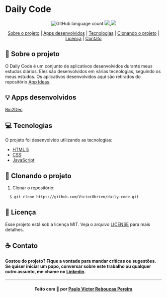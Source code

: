 # Daily Code

<p align="center">
    <img alt="GitHub language count" src="https://img.shields.io/github/languages/count/VictorObrien/daily-code?color=%2304D361">           
  <a aria-label="Repositórios Git" href="https://github.com/VictorObrien/">
    <img src="https://img.shields.io/badge/Github-VictorObrien-success?logo=github"></img>
  </a>
  <a aria-label="LinkedIn" href="https://www.linkedin.com/in/paulo-victor-rebou%C3%A7as-pereira-a6a72aa8/">
    <img src="http://img.shields.io/badge/LinkedIn-/PauloVictorRebouças-informational?logo=linkedin"></img>
  </a>
</p>

<p align="center">
  <a href="#sobre">Sobre o projeto</a> | 
  <a href="#apps">Apps desenvolvidos</a> | 
  <a href="#tecnologias">Tecnologias</a> | 
  <a href="#run">Clonando o projeto</a> | 
  <a href="#licenca">Licença</a> | 
  <a href="#contato">Contato</a>
</p>

<a id="sobre"></a>

## :rocket: Sobre o projeto

O Daily Code é um conjunto de aplicativos desenvolvidos durante meus estudos diários. Eles são desenvolvidos em várias tecnologias, seguindo os meus estudos.
Os aplicativos desenvolvidos aqui são retirados do repositório [App Ideas](https://github.com/florinpop17/app-ideas).

<a id="apps"></a>

## :bulb: Apps desenvolvidos

[Bin2Dec](https://github.com/VictorObrien/daily-code/bin2dec)

<a id="tecnologias"></a>

## :computer: Tecnologias

O projeto foi desenvolvido utilizando as tecnologias:

- [HTML 5](https://developer.mozilla.org/pt-BR/docs/Web/HTML/HTML5)
- [CSS](https://developer.mozilla.org/pt-BR/docs/Web/CSS)
- [JavaScript](https://developer.mozilla.org/pt-BR/docs/Web/JavaScript)


<a id="run"></a>

## :running: Clonando o projeto

1. Clonar o repositório:

```sh
  $ git clone https://github.com/VictorObrien/daily-code.git
```

<a id="licenca"></a>
## :memo: Licença

Esse projeto está sob a licença MIT. Veja o arquivo [LICENSE](LICENSE.md) para mais detalhes.

<a id="contato"></a>

## :coffee: Contato

<h4>
    Gostou do projeto? Fique a vontade para mandar críticas ou sugestões. Se quiser iniciar um papo, conversar sobre este trabalho ou qualquer outro assunto, me chame no <a href="https://www.linkedin.com/in/paulo-victor-rebou%C3%A7as-pereira-a6a72aa8/" target="_blank">Linkedin</a>.
</h4>

---

<h4 align="center">
    Feito com 💜 por <a href="www.linkedin.com/in/paulo-victor-rebou%C3%A7as-pereira-a6a72aa8/" target="_blank">Paulo Victor Rebouças Pereira</a>
</h4>
